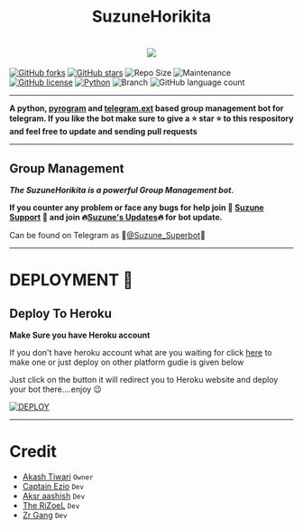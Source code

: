 <h1 align="center">
  <b> SuzuneHorikita </b>
</h1>
<h1 align="center"><img src="https://images6.fanpop.com/image/photos/41400000/Horikita-Suzune-wantadog-41400381-633-900.jpg" /></h1>

[![GitHub forks](https://img.shields.io/github/forks/desinobita/SuzuneHorikita?&style=flat-square&logo=github)](https://github.com/desinobita/SuzuneHorikita/fork)
[![GitHub stars](https://img.shields.io/github/stars/desinobita/SuzuneHorikita?&style=flat-square&logo=github)](https://github.com/desinobita/SuzuneHorikita/stargazers)
![Repo Size](https://img.shields.io/github/repo-size/desinobita/SuzuneHorikita?&style=flat-square&logo=github)
![Maintenance](https://img.shields.io/badge/Maintained%3F-yes-green?&style=flat-square)
[![GitHub license](https://img.shields.io/github/license/desinobita/SuzuneHorikita?&style=flat-square&logo=github)](https://github.com/desinobita/SuzuneHorikita/main/LICENSE)
[![Python](https://img.shields.io/badge/Python-v3.10-blue)](https://www.python.org/)
![Branch](https://img.shields.io/badge/Branch-Main-orange)
![GitHub language count](https://img.shields.io/github/languages/count/desinobita/SuzuneHorikita?color=Pink&label=Language&style=flat-square)

------

**A python, [pyrogram](https://github.com/iamgojoof6eyes/pyrogram) and [telegram.ext](https://github.com/python-telegram-bot/python-telegram-bot) based group management bot for telegram.
If you like the bot make sure to give a ⭐ __star__ ⭐ to this respository and feel free to update and sending pull requests**

-----

## Group Management 
***The SuzuneHorikita is a powerful Group Management bot.***

**If you counter any problem or face any bugs for help join 🌟 [Suzune Support](https://t.me/Suzune_Support) 🌟 and join 🔥[Suzune's Updates](https://t.me/SuzuneSuperbot)🔥 for bot update.**

Can be found on Telegram as 💫[@Suzune_Superbot](https://t.me/Suzune_Superbot)💫

------

# DEPLOYMENT 🚀
## Deploy To Heroku
**Make Sure you have Heroku account**

If you don't have heroku account what are you waiting for click [here](https://id.heroku.com/login) to make one or just deploy on other platform gudie is given below

Just click on the button it will redirect you to Heroku website and deploy your bot there....enjoy 😉

[![DEPLOY](https://www.herokucdn.com/deploy/button.svg)](https://heroku.com/deploy?template=https://github.com/Roninopp/ram-.git)

-----
# Credit
* [Akash Tiwari](https://github.com/desinobita) `Owner`
* [Captain Ezio](https://github.com/iamgojoof6eyes) `Dev`
* [Aksr aashish](https://github.com/aksr-aashish) `Dev`
* [The RiZoeL](https://github.com/MrRizoel) `Dev`
* [Zr Gang](https://github.com/akashti5) `Dev`

